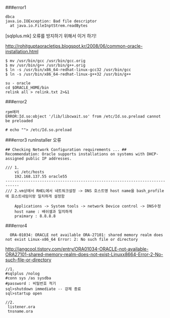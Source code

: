 ###error1

```
dbca
java.io.IOException: Bad file descriptor
  at java.io.FileInptStrem.readBytes
```
[sqlplus.mk] 오류를 방지하기 위해서 이거 하기!

http://rohitguptaoracletips.blogspot.kr/2008/06/common-oracle-installation.html

```
$ mv /usr/bin/gcc /usr/bin/gcc.orig
$ mv /usr/bin/g++ /usr/bin/g++.orig
$ ln -s /usr/bin/x86_64-redhat-linux-gcc32 /usr/bin/gcc
$ ln -s /usr/bin/x86_64-redhat-linux-g++32 /usr/bin/g++

su - oracle
cd $ORACLE_HOME/bin
relink all > relink.txt 2>&1
```

###error2

```
rpm에러
ERROR:Id.so:object '/lib/libcwait.so' from /etc/Id.so.preload cannot be preloaded
```

```
# echo ""> /etc/Id.so.preload
```

###error3
runlnstaller 오류
```
## Checking Network Configuration requirements ... ##
Recommendation: Oracle supports installations on systems with DHCP-assigned public IP addresses.
```
```
///	1.
	vi /etc/hosts
	192.168.137.55 oracle55
----------------------------------------------------------------------------
///	2.vm상에서 RHEL에서 네트워크설정 -> DNS 호스트명 host name을 bash_profile에 호스트네임이랑 일치하게 설정함

	Applications -> System tools -> network Device control -> DNS수정
	host name : 배쉬셀과 일치하게
	praimary : 8.8.8.8
```
  
  ###error4
```
  ORA-01034: ORACLE not available ORA-27101: shared memory realm does not exist Linux-x86_64 Error: 2: No such file or directory
```
http://jangcool.tistory.com/entry/ORA01034-ORACLE-not-available-ORA27101-shared-memory-realm-does-not-exist-Linuxx8664-Error-2-No-such-file-or-directory
```
//1. 
#sqlplus /nolog
#conn sys /as sysdba
#password : 비밀번호 적기
sql>shutdown immediate -- 강제 종료
sql>startup open

//2. 
 listener.ora
 tnsname.ora
```
